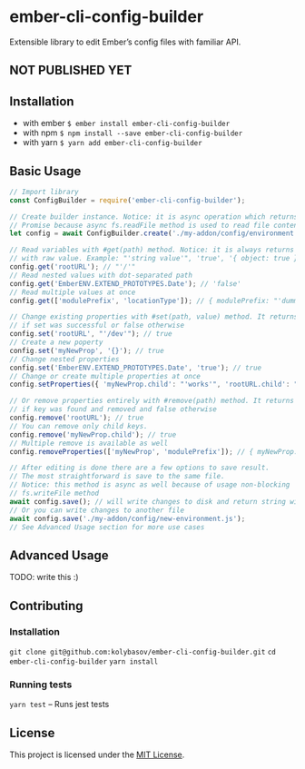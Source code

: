 # ember-cli-config-builder

Extensible library to edit Ember’s config files with familiar API.

## NOT PUBLISHED YET

## Installation
- with ember `$ ember install ember-cli-config-builder`
- with npm `$ npm install --save ember-cli-config-builder`
- with yarn `$ yarn add ember-cli-config-builder`

## Basic Usage
```javascript
// Import library
const ConfigBuilder = require('ember-cli-config-builder');

// Create builder instance. Notice: it is async operation which returns
// Promise because async fs.readFile method is used to read file contents
let config = await ConfigBuilder.create('./my-addon/config/environment.js');

// Read variables with #get(path) method. Notice: it is always returns string
// with raw value. Example: "'string value'", 'true', '{ object: true }' etc
config.get('rootURL'); // "'/'"
// Read nested values with dot-separated path
config.get('EmberENV.EXTEND_PROTOTYPES.Date'); // 'false'
// Read multiple values at once
config.get(['modulePrefix', 'locationType']); // { modulePrefix: "'dummy'", locationType: "'auto'" }

// Change existing properties with #set(path, value) method. It returns true
// if set was successful or false otherwise
config.set('rootURL', "'/dev'"); // true
// Create a new poperty
config.set('myNewProp', '{}'); // true
// Change nested properties
config.set('EmberENV.EXTEND_PROTOTYPES.Date', 'true'); // true
// Change or create multiple properties at once
config.setProperties({ 'myNewProp.child': "'works'", 'rootURL.child': "'rootURL is not an object'" }); // { 'myNewProp.child': true, 'rootURL.child': false }

// Or remove properties entirely with #remove(path) method. It returns true
// if key was found and removed and false otherwise
config.remove('rootURL'); // true
// You can remove only child keys.
config.remove('myNewProp.child'); // true
// Multiple remove is available as well
config.removeProperties(['myNewProp', 'modulePrefix']); // { myNewProp: true, modulePrefix: true }

// After editing is done there are a few options to save result.
// The most straightforward is save to the same file.
// Notice: this method is async as well because of usage non-blocking 
// fs.writeFile method
await config.save(); // will write changes to disk and return string with file content
// Or you can write changes to another file
await config.save('./my-addon/config/new-environment.js');
// See Advanced Usage section for more use cases
```

## Advanced Usage
TODO: write this :)

## Contributing
### Installation
`git clone git@github.com:kolybasov/ember-cli-config-builder.git`
`cd ember-cli-config-builder`
`yarn install`

### Running tests
`yarn test` – Runs jest tests

## License
This project is licensed under the [MIT License](./LICENSE.md).
